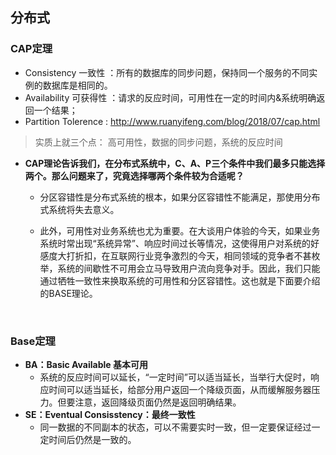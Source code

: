 ## 分布式

### CAP定理

* Consistency 一致性 ：所有的数据库的同步问题，保持同一个服务的不同实例的数据库是相同的。
* Availability 可获得性 ：请求的反应时间，可用性在一定的时间内&系统明确返回一个结果；
* Partition Tolerence : http://www.ruanyifeng.com/blog/2018/07/cap.html



> 实质上就三个点： 高可用性，数据的同步问题，系统的反应时间



* **CAP理论告诉我们，在分布式系统中，C、A、P三个条件中我们最多只能选择两个。那么问题来了，究竟选择哪两个条件较为合适呢？**

  + 分区容错性是分布式系统的根本，如果分区容错性不能满足，那使用分布式系统将失去意义。

  + 此外，可用性对业务系统也尤为重要。在大谈用户体验的今天，如果业务系统时常出现“系统异常”、响应时间过长等情况，这使得用户对系统的好感度大打折扣，在互联网行业竞争激烈的今天，相同领域的竞争者不甚枚举，系统的间歇性不可用会立马导致用户流向竞争对手。因此，我们只能通过牺牲一致性来换取系统的可用性和分区容错性。这也就是下面要介绍的BASE理论。

    


​    

### Base定理

* **BA：Basic Available 基本可用**
  + 系统的反应时间可以延长，“一定时间”可以适当延长，当举行大促时，响应时间可以适当延长，给部分用户返回一个降级页面，从而缓解服务器压力。但要注意，返回降级页面仍然是返回明确结果。
* **SE：Eventual Consisstency：最终一致性**
  + 同一数据的不同副本的状态，可以不需要实时一致，但一定要保证经过一定时间后仍然是一致的。